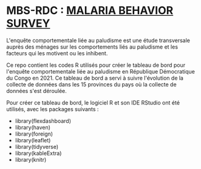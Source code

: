 # MBS-RDC : [MALARIA BEHAVIOR SURVEY](https://malariabehaviorsurvey.org/)

L'enquête comportementale liée au paludisme est une étude transversale auprès des ménages sur les comportements liés au paludisme et les facteurs qui les motivent ou les inhibent.

Ce repo contient les codes R utilisés pour créer le tableau de bord pour l'enquête comportementale liée au paludisme en République Démocratique du Congo en 2021.
Ce tableau de bord a servi à suivre l'évolution de la collecte de données dans les 15 provinces du pays où la collecte de données s'est déroulée.

Pour créer ce tableau de bord, le logiciel R et son IDE RStudio ont été utilisés, avec les packages suivants :

- library(flexdashboard)
- library(haven)
- library(foreign)
- library(leaflet)
- library(tidyverse)
- library(kableExtra)
- library(knitr)
